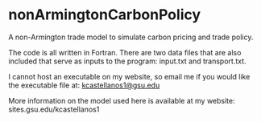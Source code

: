 # nonArmingtonCarbonPolicy
A non-Armington trade model to simulate carbon pricing and trade policy.

The code is all written in Fortran. There are two data files that are also included that serve as inputs to the program: input.txt and transport.txt.

I cannot host an executable on my website, so email me if you would like the executable file at: kcastellanos1@gsu.edu

More information on the model used here is available at my website: sites.gsu.edu/kcastellanos1
